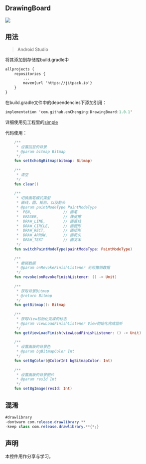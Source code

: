 DrawingBoard
-

[![](https://jitpack.io/v/enChenging/DrawingBoard.svg)](https://jitpack.io/#enChenging/DrawingBoard)

	
## 用法

>Android Studio

将其添加到存储库build.gradle中
```xml
allprojects {
    repositories {
      	...
        maven{url 'https://jitpack.io'}
    }
}
```
 在build.gradle文件中的dependencies下添加引用：
	
```kotlin
implementation 'com.github.enChenging:DrawingBoard:1.0.1'
```
详细使用见工程里的[simple](https://github.com/enChenging/DrawingBoard/tree/master/simple)

代码使用：
```kotlin
    /**
     * 设置回显的背景
     * @param bitmap Bitmap
     */
    fun setEchoBgBitmap(bitmap: Bitmap)
    
    /**
     * 清空
     */
    fun clear()
    
    /**
     * 切换画笔模式类型
     * 画线，圆，矩形，以及箭头
     * @param paintModeType PaintModeType
     *  PEN,              // 画笔
     *  ERASER,           // 橡皮擦
     *  DRAW_LINE,        // 画直线
     *  DRAW_CIRCLE,      // 画圆形
     *  DRAW_RECT,        // 画矩形
     *  DRAW_ARROW,       // 画箭头
     *  DRAW_TEXT         // 画文本
     */
    fun switchPaintModeType(paintModeType: PaintModeType)
    
    /**
     * 撤销数据
     * @param onRevokeFinishListener 无可撤销数据
     */
    fun revoke(onRevokeFinishListener: () -> Unit)
    
    /**
     * 获取背景Bitmap
     * @return Bitmap
     */
    fun getBitmap(): Bitmap
    
    /**
     * 获取View初始化完成的标志
     * @param viewLoadFinishListener View初始化完成监听
     */
    fun getViewLoadFinish(viewLoadFinishListener: () -> Unit)
    
    /**
     * 设置画板的背景色
     * @param bgBitmapColor Int
     */
    fun setBgColor(@ColorInt bgBitmapColor: Int)
    
    /**
     * 设置画板的背景图片
     * @param resId Int
     */
    fun setBgImage(resId: Int)

```


## 混淆

```java
#drawlibrary
-dontwarn com.release.drawlibrary.**
-keep class com.release.drawlibrary.**{*;}

```

声明
-
本控件用作分享与学习。





